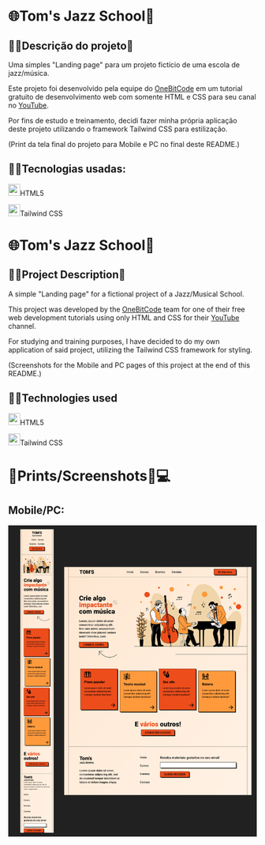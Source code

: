 <h1>🌐Tom's Jazz School📰</h1>
           
<h2>👨‍🏫Descrição do projeto💬</h2>
Uma simples "Landing page" para um projeto fictício de uma escola de jazz/música.
<p></p>
Este projeto foi desenvolvido pela equipe do <a href="https://www.instagram.com/onebitcode/">OneBitCode</a> em um tutorial gratuito de desenvolvimento web com somente HTML e CSS para seu canal no <a href="https://www.youtube.com/@OneBitCode">YouTube</a>.
<p></p>
Por fins de estudo e treinamento, decidi fazer minha própria aplicação deste projeto utilizando o framework Tailwind CSS para estilização.
<p></p>
(Print da tela final do projeto para Mobile e PC no final deste README.)
<h2>👨‍💻Tecnologias usadas:</h2>
<p><img src="https://cdn.jsdelivr.net/gh/devicons/devicon/icons/html5/html5-original-wordmark.svg" width=24px; height=24px;/>HTML5</p>
<p><img src="https://cdn.jsdelivr.net/gh/devicons/devicon/icons/tailwindcss/tailwindcss-plain.svg" width=24px; height=24px;/>Tailwind CSS</p>


<h1>🌐Tom's Jazz School📰</h1>

<h2>👨‍🏫Project Description💬</h2>
A simple "Landing page" for a fictional project of a Jazz/Musical School. 
<p></p>
This project was developed by the <a href="https://www.instagram.com/onebitcode/">OneBitCode</a> team for one of their free web development tutorials using only HTML and CSS for their <a href="https://www.youtube.com/@OneBitCode">YouTube</a> channel.  
<p></p>
For studying and training purposes, I have decided to do my own application of said project, utilizing the Tailwind CSS framework for styling.
<p></p>
(Screenshots for the Mobile and PC pages of this project at the end of this README.)
<h2>👨‍💻Technologies used</h2>
<p><img src="https://cdn.jsdelivr.net/gh/devicons/devicon/icons/html5/html5-original-wordmark.svg" width=24px; height=24px;/>HTML5</p>
<p><img src="https://cdn.jsdelivr.net/gh/devicons/devicon/icons/tailwindcss/tailwindcss-plain.svg" width=24px; height=24px;/>Tailwind CSS</p>

<h1>🎨Prints/Screenshots📸💻</h1>
<h2>Mobile/PC:</h2>
<img src="https://github.com/matheus-hjs/TomsJazzSchool/blob/main/images/TJS_Mobile-PC.jpg?raw=true" width=768px>
